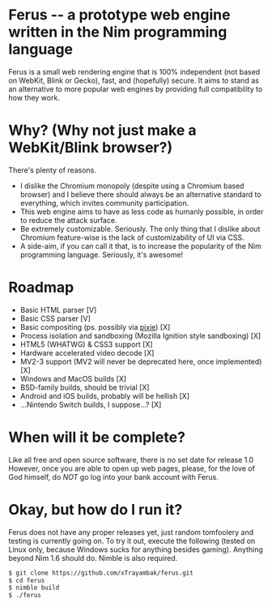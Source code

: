 # Ferus -- a prototype web engine written in the Nim programming language
Ferus is a small web rendering engine that is 100% independent (not based on WebKit, Blink or Gecko), fast, and (hopefully) secure. It aims to stand as an alternative to more popular web engines by providing full compatibility to how they work.

# Why? (Why not just make a WebKit/Blink browser?)
There's plenty of reasons.
- I dislike the Chromium monopoly (despite using a Chromium based browser) and I believe there should always be an alternative standard to everything, which invites community participation.
- This web engine aims to have as less code as humanly possible, in order to reduce the attack surface.
- Be extremely customizable. Seriously. The only thing that I dislike about Chromium feature-wise is the lack of customizability of UI via CSS.
- A side-aim, if you can call it that, is to increase the popularity of the Nim programming language. Seriously, it's awesome!

# Roadmap
- Basic HTML parser                                                               [V]
- Basic CSS parser                                                                [V]
- Basic compositing (ps. possibly via [pixie](https://github.com/treeform/pixie)) [X]
- Process isolation and sandboxing (Mozilla Ignition style sandboxing)            [X]
- HTML5 (WHATWG) & CSS3 support                                                   [X]
- Hardware accelerated video decode                                               [X]
- MV2-3 support (MV2 will never be deprecated here, once implemented)             [X]
- Windows and MacOS builds                                                        [X]
- BSD-family builds, should be trivial                                            [X]
- Android and iOS builds, probably will be hellish                                [X]
- ...Nintendo Switch builds, I suppose...?                                        [X]

# When will it be complete?
Like all free and open source software, there is no set date for release 1.0
However, once you are able to open up web pages, please, for the love of God himself, do *NOT*
go log into your bank account with Ferus.

# Okay, but how do I run it?
Ferus does not have any proper releases yet, just random tomfoolery and testing is currently going on. To try it out, execute the following (tested on Linux only, because Windows sucks for anything besides gaming).
Anything beyond Nim 1.6 should do. Nimble is also required.
```bash
$ git clone https://github.com/xTrayambak/ferus.git
$ cd ferus
$ nimble build
$ ./ferus
```
